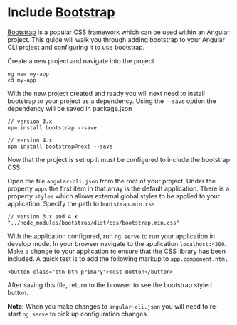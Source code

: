 # Include [Bootstrap](http://getbootstrap.com/)

[Bootstrap](http://getbootstrap.com/) is a popular CSS framework which can be used within an Angular project.
This guide will walk you through adding bootstrap to your Angular CLI project and configuring it to use bootstrap.

Create a new project and navigate into the project
```
ng new my-app
cd my-app
```

With the new project created and ready you will next need to install bootstrap to your project as a dependency.
Using the `--save` option the dependency will be saved in package.json
```
// version 3.x
npm install bootstrap --save

// version 4.x
npm install bootstrap@next --save
```

Now that the project is set up it must be configured to include the bootstrap CSS.

Open the file `angular-cli.json` from the root of your project.
Under the property `apps` the first item in that array is the default application.
There is a property `styles` which allows external global styles to be applied to your application.
Specify the path to `bootstrap.min.css`
```
// version 3.x and 4.x
"../node_modules/bootstrap/dist/css/bootstrap.min.css"
```

With the application configured, run `ng serve` to run your application in develop mode.
In your browser navigate to the application `localhost:4200`.
Make a change to your application to ensure that the CSS library has been included.
A quick test is to add the following markup to `app.component.html`
```
<button class="btn btn-primary">Test Button</button>
```
After saving this file, return to the browser to see the bootstrap styled button.


**Note:** When you make changes to `angular-cli.json` you will need to re-start `ng serve` to pick up configuration changes.
